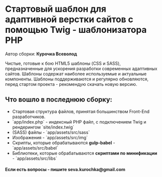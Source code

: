 <h1>Стартовый шаблон для адаптивной верстки сайтов с помощью Twig - шаблонизатора PHP</h1>

Автор сборки: <b>Курочка Всеволод</b>

Чистые, готовые к бою HTML5 шаблоны (CSS и SASS), предназначенные для ускорения разработки современных адаптивных сайтов. Шаблоны содержат наиболее используемые и актуальные компоненты.
Шаблоны поддерживаются и регулярно обновляются, перед стартом проекта - рекомендую скачать новую версию.

<h2>Что вошло в последнюю сборку:</h2>

<ul>
	<li>Стартовая структура файлов, принятая большинством Front-End разработчиков.</li>
	<li>`app/index.php` - индексный PHP файл, с подключением Twig и рендерингом `site/index.twig`</li>
	<li>(SASS) файлы - `app/assets/src/sass`</li>
	<li>Изображения - `app/assets/src/img`</li>
	<li>Скрипты, которые обрабатываются <b>gulp-babel</b> - `app/assets/src/babel`</li>
	<li>Библиотеки, которые обрабатываются <b>скриптами по минификации</b> - `app/assets/src/libs`</li>
</ul>

<h4>Если есть вопросы - пишите <b>seva.kurochka@gmail.com</b></h4>